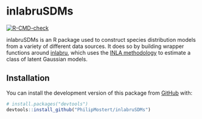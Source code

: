 # inlabruSDMs

<!-- badges: start -->
[![R-CMD-check](https://github.com/PhilipMostert/inlabruSDMs/workflows/R-CMD-check/badge.svg)](https://github.com/PhilipMostert/inlabruSDMs/actions)
<!-- badges: end -->

inlabruSDMs is an R package used to construct species distribution models from a variety of different data sources. It does so by building wrapper functions around [inlabru](https://besjournals.onlinelibrary.wiley.com/doi/abs/10.1111/2041-210X.13168), which uses the [INLA methodology](https://rss.onlinelibrary.wiley.com/doi/abs/10.1111/j.1467-9868.2008.00700.x) to estimate a class of latent Gaussian models.

## Installation

You can install the development version of this package from
[GitHub](https://github.com/) with:

``` r
# install.packages("devtools")
devtools::install_github("PhilipMostert/inlabruSDMs")
